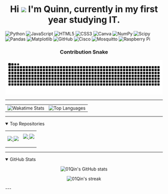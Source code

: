 

<h1 align="center">Hi <img src="https://user-images.githubusercontent.com/44104676/173990923-48b66056-0bff-472a-b5bf-faab4146e950.gif" height="40"> I'm Quinn, currently in my first year studying IT.</h1>



![Python](https://img.shields.io/badge/python-3670A0?style=plastic&logo=python&logoColor=ffdd54) ![JavaScript](https://img.shields.io/badge/javascript-%23323330.svg?style=plastic&logo=javascript&logoColor=%23F7DF1E) ![HTML5](https://img.shields.io/badge/html5-%23E34F26.svg?style=plastic&logo=html5&logoColor=white) ![CSS3](https://img.shields.io/badge/css3-%231572B6.svg?style=plastic&logo=css3&logoColor=white) ![Canva](https://img.shields.io/badge/Canva-%2300C4CC.svg?style=plastic&logo=Canva&logoColor=white) ![NumPy](https://img.shields.io/badge/numpy-%23013243.svg?style=plastic&logo=numpy&logoColor=white) ![Scipy](https://img.shields.io/badge/SciPy-%230C55A5.svg?style=plastic&logo=scipy&logoColor=%white) ![Pandas](https://img.shields.io/badge/pandas-%23150458.svg?style=plastic&logo=pandas&logoColor=white) ![Matplotlib](https://img.shields.io/badge/Matplotlib-%23ffffff.svg?style=plastic&logo=Matplotlib&logoColor=white) ![GitHub](https://img.shields.io/badge/github-%23121011.svg?style=plastic&logo=github&logoColor=white) ![Cisco](https://img.shields.io/badge/cisco-%23049fd9.svg?style=plastic&logo=cisco&logoColor=white) ![Mosquitto](https://img.shields.io/badge/mosquitto-%233C5280.svg?style=plastic&logo=eclipsemosquitto&logoColor=white) ![Raspberry Pi](https://img.shields.io/badge/-Raspberry_Pi-C51A4A?style=plastic&logo=Raspberry-Pi)

<h3 align="center">Contribution Snake</h3>
<p align="center">
  <img src="https://raw.githubusercontent.com/itsKayWat/itsKayWat/output/github-contribution-grid-snake.svg" alt="snake"/>
</p>

---
<table>
  <tr>
    <td>
      <img src="https://wakatime.com/share/@eff3b53b-fa83-46cd-916a-0ee2875d31b6/2e1584da-77a0-41af-96db-d145a22d6617.svg" width="500px" alt="Wakatime Stats"/>
    </td>
    <td>
      <img src="https://github-readme-stats.vercel.app/api/top-langs/?username=01Qin&layout=compact&theme=buefy&title_color=FF1493" width="500px" alt="Top Languages"/>
    </td>
  </tr>
</table>


---




<details open>
<summary>Top Repositories</summary>
  <table>
  <tr>
    <td>
<p align="justify">
    <a href="https://github.com/01Qin/Python-assignments">
        <img src="https://github-readme-stats.vercel.app/api/pin/?username=01Qin&repo=Python-assignments&theme=buefy&title_color=FF1493&icon_color=CB9DF0&text_color=000000&bg_color=FFFAF0FF" width="500px"/>
    </a>
    <a href="https://github.com/01Qin/Html">
        <img src="https://github-readme-stats.vercel.app/api/pin/?username=01Qin&repo=Html&theme=buefy&title_color=FF1493&icon_color=CB9DF0&text_color=000000&bg_color=FFFAF0FF" width="500px"/>
    </a>
       </td>
    <td>
    <a href="https://github.com/i01Qin/Pythonlab">
        <img src="https://github-readme-stats.vercel.app/api/pin/?username=01Qin&repo=Pythonlab&theme=buefy&title_color=FF1493&icon_color=CB9DF0&text_color=000000&bg_color=FFFAF0FF" width="500px"/>
    </a>
    <a href="https://github.com/01Qin/C-project">
        <img src="https://github-readme-stats.vercel.app/api/pin/?username=01Qin&repo=C-project&theme=buefy&title_color=FF1493&icon_color=CB9DF0&text_color=000000&bg_color=FFFAF0FF" width="500px" />
    </a>
</p>
        </td>
  </tr>
</table>
</details>




---
<details open>
<summary>GitHub Stats</summary>
<p align="center">
    <img src="https://github-readme-stats-git-masterrstaa-rickstaa.vercel.app/api?username=01Qin&show_icons=true&theme=buefy&title_color=FF1493&icon_color=CB9DF0&text_color=000000&bg_color=FFFAF0FF" alt="01Qin's GitHub stats" />
</p>

<p align="center">
    <img src="https://streak-stats.demolab.com?user=01Qin&theme=buefy&ring=000000&fire=CB9DF0&currStreakLabel=FF1493&bg_color=000000" alt="01Qin's streak"/>
</p>

</details>
---




